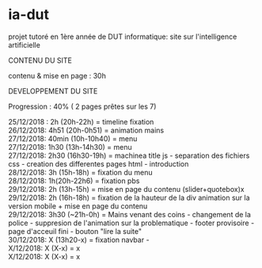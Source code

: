 # ia-dut
projet tutoré en 1ère année de DUT informatique: site sur l'intelligence artificielle

  CONTENU DU SITE 

contenu & mise en page : 30h  

  DEVELOPPEMENT DU SITE
  
  Progression : 40% ( 2 pages prêtes sur les 7)

25/12/2018 : 2h (20h-22h) = timeline fixation<br>
26/12/2018: 4h51 (20h-0h51) = animation mains<br>
27/12/2018: 40min (10h-10h40) = menu<br>
27/12/2018: 1h30 (13h-14h30) = menu<br>
27/12/2018: 2h30 (16h30-19h) = machinea title js - separation des fichiers css - creation des differentes pages html - introduction<br>
28/12/2018: 3h (15h-18h) = fixation du menu<br>
28/12/2018: 1h(20h-22h6) = fixation pbs<br>
29/12/2018: 2h (13h-15h) = mise en page du contenu (slider+quotebox)x<br>
29/12/2018: 2h (16h-18h) = fixation de la hauteur de la div animation sur la version mobile + mise en page du contenu<br>
29/12/2018: 3h30 (~21h-0h) = Mains venant des coins - changement de la police - suppresion de l'animation sur la problematique - footer provisoire - page d'acceuil fini - bouton "lire la suite"<br>
30/12/2018: X (13h20-x) = fixation navbar - <br>
X/12/2018: X (X-x) = x<br>
X/12/2018: X (X-x) = x<br>

